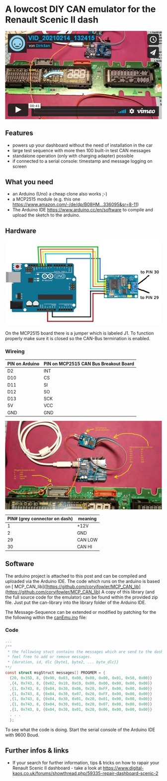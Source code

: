 # A lowcost DIY CAN emulator for the Renault Scenic II dash

[![Little red riding hood](./pics/vidThumb.jpg)](https://vimeo.com/512398946 "CAN-Emulator in action - Click to Watch!")

## Features
- powers up your dashboard without the need of installation in the car
- large test sequence with more then 100 built-in test CAN messages 
- standalone operation (only with charging adapter) possible
- if connected to a serial console: timestamp and message logging on screen

## What you need
- an Arduino (Uno) a cheap clone also works ;-)
- a MCP2515 module (e.g. this one https://www.amazon.com/-/de/dp/B08HM...336095&sr=8-11)
- The Arduino IDE https://www.arduino.cc/en/software to compile and upload the sketch to the arduino. 

## Hardware
![](./pics/mcp2515-arduino.jpg)

On the MCP2515 board there is a jumper which is labeled J1. To function properly make sure it is closed so the CAN-Bus termination is enabled.

### Wireing
| PIN on Arduino  | PIN on MCP2515 CAN Bus Breakout Board  |
| ------------ | ------------ |
|D2|INT|
|D10|CS|
|D11|SI|
|D12|SO|
|D13|SCK|
|5V |VCC|
|GND|GND|

![](./pics/wireing.jpg)

|PIN# (grey connector on dash)| meaning|
| ------------ | ------------ |
|1|+12V|
|2|GND|
|29|CAN LOW|
|30|CAN HI|

## Software
The arduino project is attached to this post and can be compiled and uploaded via the Arduino IDE.
The code which runs on the arduino is based on [ MCP_CAN_lib]([https://github.com/coryjfowler/MCP_CAN_lib](https://github.com/coryjfowler/MCP_CAN_lib)
A copy of this library (and the full source code for the emulator) can be found within the provided zip file. Just put the can-library into the library folder of the Arduino IDE.

The Message-Sequence can be extended or modified by patching for the the following within the [canEmu.ino](./Arduino/canEmulator/canEmu.ino "link to canEmu.ino") file:
### Code
```c
...
/**
 * the following stuct contains the messages which are send to the dash
 * feel free to add or remove messages.
 * {duration, id, dlc {byte1, byte2, ... byte_dlc}}
**/
const struct msgStruct messages[] PROGMEM = { 
  {20, 0x35D, 8, {0x90, 0x03, 0x00, 0x00, 0x00, 0x01, 0x50, 0x00}}
  ,{4, 0x743, 8, {0x02, 0x10, 0xC0, 0x00, 0x00, 0x00, 0x00, 0x00}}
  ,{1, 0x743, 8, {0x04, 0x30, 0x06, 0x20, 0xFF, 0x00, 0x00, 0x00}}
  ,{1, 0x743, 8, {0x04, 0x30, 0x07, 0x20, 0xFF, 0x00, 0x00, 0x00}}
  ,{1, 0x743, 8, {0x04, 0x30, 0x01, 0x20, 0x01, 0x00, 0x00, 0x00}}
  ,{1, 0x743, 8, {0x04, 0x30, 0x01, 0x20, 0x07, 0x00, 0x00, 0x00}}
  ,{1, 0x743, 8, {0x04, 0x30, 0x01, 0x20, 0x06, 0x00, 0x00, 0x00}}
  . . .
  };
```
To see what the code is doing. Start the serial console of the Arduino IDE with 9600 Boud.

## Further infos & links
- If your search for further information, tips & tricks on how to rapair your Renault Scenic II dashboard - take a look at https://www.digital-kaos.co.uk/forums/showthread.php/59335-repair-dashboard-scenic-2
